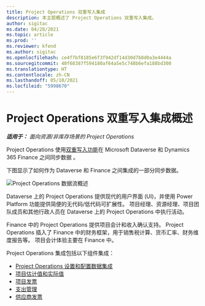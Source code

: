 ```yaml
---
title: Project Operations 双重写入集成
description: 本主题概述了 Project Operations 双重写入集成。
author: sigitac
ms.date: 04/28/2021
ms.topic: article
ms.prod: ''
ms.reviewer: kfend
ms.author: sigitac
ms.openlocfilehash: ce4f7bf8185e6f3f942df14d30d7b8d0a3e4444a
ms.sourcegitcommit: 40f68387f594180af64a5e5c748b6efa188bd300
ms.translationtype: HT
ms.contentlocale: zh-CN
ms.lasthandoff: 05/10/2021
ms.locfileid: "5998670"
---
```

# <a name="project-operations-dual-write-integration-overview"></a>Project Operations 双重写入集成概述

_**适用于：** 面向资源/非库存场景的 Project Operations_

Project Operations 使用[双重写入功能](/dynamics365/fin-ops-core/dev-itpro/data-entities/dual-write/dual-write-home-page)在 Microsoft Dataverse 和 Dynamics 365 Finance 之间同步数据 。

下图显示了如何作为 Dataverse 和 Finance 之间集成的一部分同步数据。

![Project Operations 数据流概述](./media/ProjectOperationsFlows.jpg)

Dataverse 上的 Project Operations 提供现代的用户界面 (UI)，并使用 Power Platform 功能提供简便的无代码/低代码可扩展性。 项目经理、资源经理、项目团队成员和其他行政人员在 Dataverse 上的 Project Operations 中执行活动。

Finance 中的 Project Operations 提供项目会计和收入确认支持。 Project Operations 插入了 Finance 中的财务框架，用于销售税计算、货币汇率、财务维度报告等。 项目会计体验主要在 Finance 中。

Project Operations 集成包括以下组件集成：


- [Project Operations 设置和配置数据集成](resource-dual-write-setup-integration.md) 
- [项目估计值和实际值](resource-dual-write-estimates-actuals.md)
- [项目发票](resource-dual-write-project-invoice.md)
- [支出管理](resource-dual-write-expense.md)
- [供应商发票](resource-dual-write-vendor-invoice.md)
